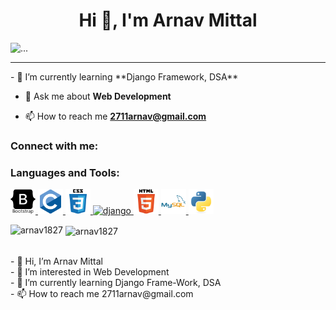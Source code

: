 <h1 align="center">Hi 👋, I'm Arnav Mittal</h1>
<img src="C:\Users\avive\Downloads\Inspirational Quote LinkedIn Banner.png" alt="..." style="position: relative width:auto height:auto;">
<hr/>
- 🌱 I’m currently learning **Django Framework, DSA**

- 💬 Ask me about **Web Development**

- 📫 How to reach me **2711arnav@gmail.com**

<h3 align="left">Connect with me:</h3>
<p align="left">
</p>

<h3 align="left">Languages and Tools:</h3>
<p align="left"> <a href="https://getbootstrap.com" target="_blank" rel="noreferrer"> <img src="https://raw.githubusercontent.com/devicons/devicon/master/icons/bootstrap/bootstrap-plain-wordmark.svg" alt="bootstrap" width="40" height="40"/> </a> <a href="https://www.cprogramming.com/" target="_blank" rel="noreferrer"> <img src="https://raw.githubusercontent.com/devicons/devicon/master/icons/c/c-original.svg" alt="c" width="40" height="40"/> </a> <a href="https://www.w3schools.com/css/" target="_blank" rel="noreferrer"> <img src="https://raw.githubusercontent.com/devicons/devicon/master/icons/css3/css3-original-wordmark.svg" alt="css3" width="40" height="40"/> </a> <a href="https://www.djangoproject.com/" target="_blank" rel="noreferrer"> <img src="https://cdn.worldvectorlogo.com/logos/django.svg" alt="django" width="40" height="40"/> </a> <a href="https://www.w3.org/html/" target="_blank" rel="noreferrer"> <img src="https://raw.githubusercontent.com/devicons/devicon/master/icons/html5/html5-original-wordmark.svg" alt="html5" width="40" height="40"/> </a> <a href="https://www.mysql.com/" target="_blank" rel="noreferrer"> <img src="https://raw.githubusercontent.com/devicons/devicon/master/icons/mysql/mysql-original-wordmark.svg" alt="mysql" width="40" height="40"/> </a> <a href="https://www.python.org" target="_blank" rel="noreferrer"> <img src="https://raw.githubusercontent.com/devicons/devicon/master/icons/python/python-original.svg" alt="python" width="40" height="40"/> </a> </p>

<p><img align="left" src="https://github-readme-stats.vercel.app/api/top-langs?username=arnav1827&show_icons=true&locale=en&layout=compact" alt="arnav1827" /></p>

<p>&nbsp;<img align="center" src="https://github-readme-stats.vercel.app/api?username=arnav1827&show_icons=true&locale=en" alt="arnav1827" /></p>
<br>
- 👋 Hi, I’m Arnav Mittal <br>
- 👀 I’m interested in Web Development <br>
- 🌱 I’m currently learning Django Frame-Work, DSA <br>
- 📫 How to reach me 2711arnav@gmail.com <br>

<!---
arnav1827/arnav1827 is a ✨ special ✨ repository because its `README.md` (this file) appears on your GitHub profile.
You can click the Preview link to take a look at your changes.
--->
